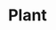 ---
title: Plant
permalink: /Plant
type: Class
subclass-chain:
  - https://schema.org/Thing
subclass-of: /Biomass
class-comment: A plant. Vegetabilia, covers both Plantae and Fungi.
properties: 
super-properties:
  - class: /plant
    properties:
      - 
        property: /ediblePart
        rangeIncludes: 
          - https://schema.org/Text
        comment: A part of the plant that is edible.
      - 
        property: /poisonousPart
        rangeIncludes: 
          - https://schema.org/Text
        comment: A part of the plant that is poisonous.
      - 
        property: /venomousPart
        rangeIncludes: 
          - https://schema.org/Text
        comment: A part of the plant that is venomous.
      - 
        property: /rarity
        rangeIncludes: 
          - /RarityLevel
        comment: The rarity of the plant.
      - 
        property: /habitat
        rangeIncludes: 
          - https://schema.org/Place
        comment: The habitat the plant.
  - 
    class: https://schema.org/Thing
    properties: 
      -
        property: https://schema.org/name
        rangeIncludes: 
          - https://schema.org/Text
        comment: The name of the plant.
      -
        property: https://schema.org/description
        rangeIncludes: 
          - https://schema.org/Text
        comment: A description of the plant.
      - 
        property: https://schema.org/url
        rangeIncludes: 
          - https://schema.org/URL
        comment: URL of the plant.
---
